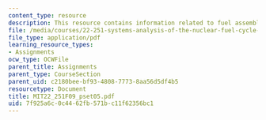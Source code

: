 ```yaml
---
content_type: resource
description: This resource contains information related to fuel assembly distribution.
file: /media/courses/22-251-systems-analysis-of-the-nuclear-fuel-cycle-fall-2009/7f925a6c0c4462fb571bc11f62356bc1_MIT22_251F09_pset05.pdf
file_type: application/pdf
learning_resource_types:
- Assignments
ocw_type: OCWFile
parent_title: Assignments
parent_type: CourseSection
parent_uid: c2180bee-bf93-4808-7773-8aa56d5df4b5
resourcetype: Document
title: MIT22_251F09_pset05.pdf
uid: 7f925a6c-0c44-62fb-571b-c11f62356bc1
---
```

